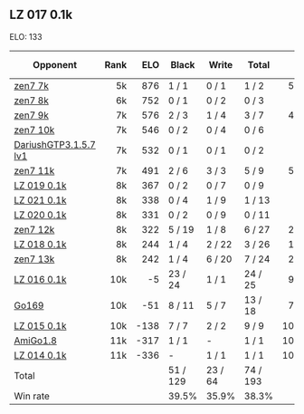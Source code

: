 ## LZ 017 0.1k ##

ELO: 133

Opponent | Rank | ELO | Black | Write | Total | Win rate
---------|-----:|----:|-------|-------|-------|-------:
[zen7 7k](zen7%207k.md) | 5k | 876 | 1 / 1 | 0 / 1 | 1 / 2 | 50.0%
[zen7 8k](zen7%208k.md) | 6k | 752 | 0 / 1 | 0 / 2 | 0 / 3 | 0.0%
[zen7 9k](zen7%209k.md) | 7k | 576 | 2 / 3 | 1 / 4 | 3 / 7 | 42.9%
[zen7 10k](zen7%2010k.md) | 7k | 546 | 0 / 2 | 0 / 4 | 0 / 6 | 0.0%
[DariushGTP3.1.5.7 lv1](DariushGTP3.1.5.7%20lv1.md) | 7k | 532 | 0 / 1 | 0 / 1 | 0 / 2 | 0.0%
[zen7 11k](zen7%2011k.md) | 7k | 491 | 2 / 6 | 3 / 3 | 5 / 9 | 55.6%
[LZ 019 0.1k](LZ%20019%200.1k.md) | 8k | 367 | 0 / 2 | 0 / 7 | 0 / 9 | 0.0%
[LZ 021 0.1k](LZ%20021%200.1k.md) | 8k | 338 | 0 / 4 | 1 / 9 | 1 / 13 | 7.7%
[LZ 020 0.1k](LZ%20020%200.1k.md) | 8k | 331 | 0 / 2 | 0 / 9 | 0 / 11 | 0.0%
[zen7 12k](zen7%2012k.md) | 8k | 322 | 5 / 19 | 1 / 8 | 6 / 27 | 22.2%
[LZ 018 0.1k](LZ%20018%200.1k.md) | 8k | 244 | 1 / 4 | 2 / 22 | 3 / 26 | 11.5%
[zen7 13k](zen7%2013k.md) | 8k | 242 | 1 / 4 | 6 / 20 | 7 / 24 | 29.2%
[LZ 016 0.1k](LZ%20016%200.1k.md) | 10k | -5 | 23 / 24 | 1 / 1 | 24 / 25 | 96.0%
[Go169](Go169.md) | 10k | -51 | 8 / 11 | 5 / 7 | 13 / 18 | 72.2%
[LZ 015 0.1k](LZ%20015%200.1k.md) | 10k | -138 | 7 / 7 | 2 / 2 | 9 / 9 | 100.0%
[AmiGo1.8](AmiGo1.8.md) | 11k | -317 | 1 / 1 | - | 1 / 1 | 100.0%
[LZ 014 0.1k](LZ%20014%200.1k.md) | 11k | -336 | - | 1 / 1 | 1 / 1 | 100.0%
Total | | | 51 / 129 | 23 / 64 | 74 / 193 | 
Win rate| | | 39.5% | 35.9% | 38.3% | 
